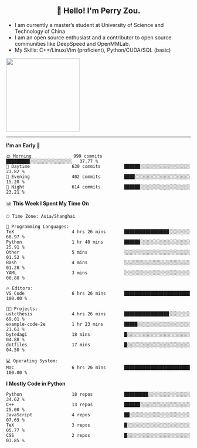 <h2 align="center">👋 Hello! I'm Perry Zou.</h2>

- I am currently a master’s student at University of Science and Technology of China
- I am an open source enthusiast and a contributor to open source communities like DeepSpeed and OpenMMLab.
- My Skills: C++/Linux/Vim (proficient), Python/CUDA/SQL (basic)

<img height=200 align="center" src="https://github-readme-stats.vercel.app/api?username=zonepg" />

-------

<!--START_SECTION:waka-->
**I'm an Early 🐤** 

```text
🌞 Morning                999 commits         █████████░░░░░░░░░░░░░░░░   37.77 % 
🌆 Daytime                630 commits         ██████░░░░░░░░░░░░░░░░░░░   23.82 % 
🌃 Evening                402 commits         ████░░░░░░░░░░░░░░░░░░░░░   15.20 % 
🌙 Night                  614 commits         ██████░░░░░░░░░░░░░░░░░░░   23.21 % 
```


📊 **This Week I Spent My Time On** 

```text
🕑︎ Time Zone: Asia/Shanghai

💬 Programming Languages: 
TeX                      4 hrs 26 mins       █████████████████░░░░░░░░   68.97 % 
Python                   1 hr 40 mins        ██████░░░░░░░░░░░░░░░░░░░   25.91 % 
Other                    5 mins              ░░░░░░░░░░░░░░░░░░░░░░░░░   01.52 % 
Bash                     4 mins              ░░░░░░░░░░░░░░░░░░░░░░░░░   01.28 % 
YAML                     3 mins              ░░░░░░░░░░░░░░░░░░░░░░░░░   00.88 % 

🔥 Editors: 
VS Code                  6 hrs 26 mins       █████████████████████████   100.00 % 

🐱‍💻 Projects: 
ustcthesis               4 hrs 26 mins       █████████████████░░░░░░░░   69.01 % 
example-code-2e          1 hr 23 mins        █████░░░░░░░░░░░░░░░░░░░░   21.61 % 
bytedagi                 18 mins             █░░░░░░░░░░░░░░░░░░░░░░░░   04.88 % 
dotfiles                 17 mins             █░░░░░░░░░░░░░░░░░░░░░░░░   04.50 % 

💻 Operating System: 
Mac                      6 hrs 26 mins       █████████████████████████   100.00 % 
```

**I Mostly Code in Python** 

```text
Python                   18 repos            █████████░░░░░░░░░░░░░░░░   34.62 % 
C++                      13 repos            ██████░░░░░░░░░░░░░░░░░░░   25.00 % 
JavaScript               4 repos             ██░░░░░░░░░░░░░░░░░░░░░░░   07.69 % 
TeX                      3 repos             █░░░░░░░░░░░░░░░░░░░░░░░░   05.77 % 
CSS                      2 repos             █░░░░░░░░░░░░░░░░░░░░░░░░   03.85 % 
```




<!--END_SECTION:waka-->
